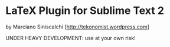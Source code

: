 LaTeX Plugin for Sublime Text 2
===============================

by Marciano Siniscalchi
[http://tekonomist.wordpress.com]

UNDER HEAVY DEVELOPMENT: use at your own risk!
